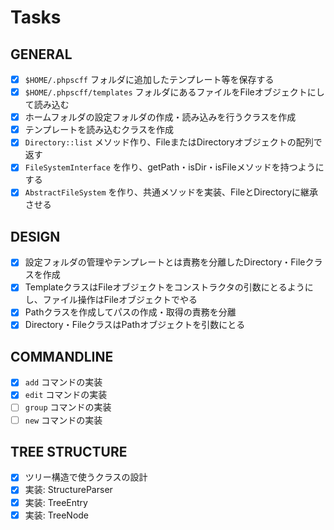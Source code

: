 # Tasks

## GENERAL

- [x] `$HOME/.phpscff` フォルダに追加したテンプレート等を保存する
- [x] `$HOME/.phpscff/templates` フォルダにあるファイルをFileオブジェクトにして読み込む
- [x] ホームフォルダの設定フォルダの作成・読み込みを行うクラスを作成
- [x] テンプレートを読み込むクラスを作成
- [x] `Directory::list` メソッド作り、FileまたはDirectoryオブジェクトの配列で返す
- [x] `FileSystemInterface` を作り、getPath・isDir・isFileメソッドを持つようにする
- [x] `AbstractFileSystem` を作り、共通メソッドを実装、FileとDirectoryに継承させる

## DESIGN

- [x] 設定フォルダの管理やテンプレートとは責務を分離したDirectory・Fileクラスを作成
- [x] TemplateクラスはFileオブジェクトをコンストラクタの引数にとるようにし、ファイル操作はFileオブジェクトでやる
- [x] Pathクラスを作成してパスの作成・取得の責務を分離
- [x] Directory・FileクラスはPathオブジェクトを引数にとる

## COMMANDLINE

- [x] `add` コマンドの実装
- [x] `edit` コマンドの実装
- [ ] `group` コマンドの実装
- [ ] `new` コマンドの実装

## TREE STRUCTURE

- [x] ツリー構造で使うクラスの設計
- [x] 実装: StructureParser
- [x] 実装: TreeEntry
- [x] 実装: TreeNode
